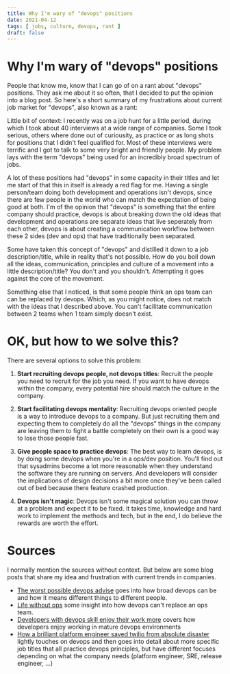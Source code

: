 ```yaml
---
title: Why I'm wary of "devops" positions
date: 2021-04-12
tags: [ jobs, culture, devops, rant ]
draft: false
---
```


# Why I'm wary of "devops" positions

People that know me, know that I can go of on a rant about "devops" positions.
They ask me about it so often, that I decided to put the opinion into a
blog post. So here's a short summary of my frustrations about current job market
for "devops", also known as a rant:

Little bit of context: I recently was on a job hunt for a little period, during
which I took about 40 interviews at a wide range of companies. Some I took
serious, others where done out of curiousity, as practice or as long shots for
positions that I didn't feel qualified for. Most of these interviews were
terrific and I got to talk to some very bright and friendly people. My problem
lays with the term "devops" being used for an incredibly broad spectrum of jobs.

A lot of these positions had "devops" in some capacity in their titles and let me
start of that this in itself is already a red flag for me. Having a single
person/team doing both development and operations isn't devops, since there are
few people in the world who can match the expectation of being good at both. I'm
of the opinion that "devops" is something that the entire company should
practice, devops is about breaking down the old ideas that development and
operations are separate ideas that live seperately from each other, devops is
about creating a communication workflow between these 2 sides (dev and ops) that
have traditionally been separated.

Some have taken this concept of "devops" and distilled it down to a job
description/title, while in reality that's not possible. How do you boil down all
the ideas, communication, principles and culture of a movement into a little
description/title? You don't and you shouldn't. Attempting it goes against the
core of the movement.

Something else that I noticed, is that some people think an ops team can can be
replaced by devops. Which, as you might notice, does not match with the ideas
that I described above. You can't facilitate communication between 2 teams when 1
team simply doesn't exist.

# OK, but how to we solve this?

There are several options to solve this problem:

1. **Start recruiting devops people, not devops titles**: Recruit the people you
  need to recruit for the job you need. If you want to have devops within the
  company, every potential hire should match the culture in the company.
  
2. **Start facilitating devops mentality**: Recruiting devops oriented people is
  a way to introduce devops to a company. But just recruiting them and expecting
  them to completely do all the "devops" things in the company are leaving them
  to fight a battle completely on their own is a good way to lose those people
  fast.
  
3. **Give people space to practice devops**: The best way to learn devops, is by
  doing some dev/ops when you're in a ops/dev position. You'll find out that
  sysadmins become a lot more reasonable when they understand the software they
  are running on servers. And developers will consider the implications of design
  decisions a bit more once they've been called out of bed because there feature
  crashed production.
  
4. **Devops isn't magic**: Devops isn't some magical solution you can throw at a
  problem and expect it to be fixed. It takes time, knowledge and hard work to
  implement the methods and tech, but in the end, I do believe the rewards are
  worth the effort.

# Sources

I normally mention the sources without context. But below are some blog posts
that share my idea and frustration with current trends in companies.

* [The worst possible devops
  advise](https://ma.ttias.be/the-worst-possible-devops-advice/) goes into how
  broad devops can be and how it means different things to different people.
* [Life without ops](https://ma.ttias.be/life-without-ops/) some insight into how
  devops can't replace an ops team.
* [Developers with devops skill enjoy their work
  more](https://developer-tech.com/news/2020/apr/08/developers-working-with-mature-devops-practices-much-more-likely-to-enjoy-their-work/)
  covers how developers enjoy working in mature devops environments
* [How a brilliant platform engineer saved twilio from absolute
  disaster](https://builtin.com/software-engineering-perspectives/platform-engineer-twilio-ask-your-developer-excerpt)
  lightly touches on devops and then goes into detail about more specific job
  titles that all practice devops principles, but have different focuses
  depending on what the company needs (platform engineer, SRE, release engineer,
  ...)
